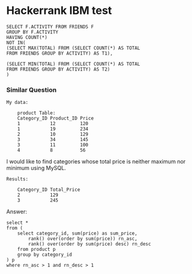 # Hackerrank IBM test

```
SELECT F.ACTIVITY FROM FRIENDS F
GROUP BY F.ACTIVITY
HAVING COUNT(*) 
NOT IN(
(SELECT MAX(TOTAL) FROM (SELECT COUNT(*) AS TOTAL
FROM FRIENDS GROUP BY ACTIVITY) AS T1),

(SELECT MIN(TOTAL) FROM (SELECT COUNT(*) AS TOTAL
FROM FRIENDS GROUP BY ACTIVITY) AS T2)
)
```

### Similar Question
```
My data:

    product Table:
    Category_ID Product_ID Price
    1           12         120
    1           19         234
    2           10         129
    3           34         145
    3           11         100
    4           8          56
```
I would like to find categories whose total price is neither maximum nor minimum using MySQL.
```
Results:

    Category_ID Total_Price
    2           129
    3           245
```

Answer:
```
select *
from (
    select category_id, sum(price) as sum_price,
        rank() over(order by sum(price)) rn_asc,
        rank() over(order by sum(price) desc) rn_desc
    from product p
    group by category_id
) p
where rn_asc > 1 and rn_desc > 1
```
